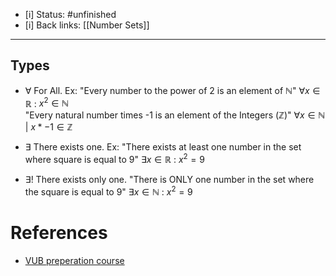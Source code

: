 - [i] Status: #unfinished 
- [i] Back links: [[Number Sets]]
___

## Types
- $\forall$ For All.
    Ex: 
    "Every number to the power of 2 is an element of $\mathbb{N}$"
    $\forall x \in \mathbb{R}$ : $x^2 \in \mathbb{N}$   
    "Every natural number times -1 is an element of the Integers ($\mathbb{Z}$)"
    $\forall x \in \mathbb{N}$ | $x * -1 \in \mathbb{Z}$
 
- $\exists$ There exists one.
    Ex: 
    "There exists at least one number in the set where square is equal to 9"
    $\exists x \in \mathbb{R}$ : $x^2 = 9$

- $\exists!$ There exists only one.
    "There is ONLY one number in the set where the square is equal to 9"
    $\exists x \in \mathbb{N}$ : $x^2 = 9$

# References
- [VUB preperation course](https://canvas.vub.be/courses/30921/pages/logische-operatoren?module_item_id=331506) 